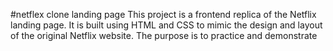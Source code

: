 #netflex clone landing page
This project is a frontend replica of the Netflix landing page. It is built using HTML and CSS to mimic the design and layout of the original Netflix website. The purpose is to practice and demonstrate
